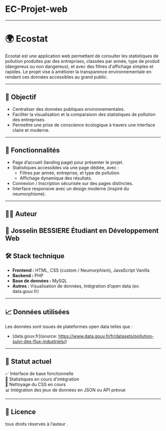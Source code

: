 # EC-Projet-web
---

# 🌍 Ecostat

Ecostat est une application web permettant de consulter les statistiques de pollution produites par des entreprises, classées par année, type de produit (dangereux ou non dangereux), et avec des filtres d'affichage simples et rapides. Le projet vise à améliorer la transparence environnementale en rendant ces données accessibles au grand public.

---

## 🎯 Objectif

- Centraliser des données publiques environnementales.
- Faciliter la visualisation et la comparaison des statistiques de pollution des entreprises.
- Permettre une prise de conscience écologique à travers une interface claire et moderne.

---

## 🚀 Fonctionnalités

- Page d’accueil (landing page) pour présenter le projet.
- Statistiques accessibles via une page dédiée, avec :
  - Filtres par année, entreprise, et type de pollution.
  - Affichage dynamique des résultats.
- Connexion / Inscription sécurisée sur des pages distinctes.
- Interface responsive avec un design moderne (inspiré du neumorphisme).

---

## 🧑‍💻 Auteur

👤 **Josselin BESSIERE**
Étudiant en Développement Web
---

## 🛠️ Stack technique

- **Frontend :** HTML, CSS (custom / Neumorphism), JavaScript Vanilla  
- **Backend :** PHP 
- **Base de données :** MySQL
- **Autres :** Visualisation de données, Intégration d’open data (ex: data.gouv.fr)

---

## 📈 Données utilisées

Les données sont issues de plateformes open data telles que :
- [data.gouv.fr](source: https://www.data.gouv.fr/fr/datasets/pollution-suivi-des-flux-industriels/)
---

## 🧪 Statut actuel

✅ Interface de base fonctionnelle  
🚧 Statistiques en cours d'intégration  
🧼 Nettoyage du CSS en cours  
📊 Intégration des jeux de données en JSON ou API prévue

---

## 📃 Licence

 tous droits réservés à l’auteur . 



